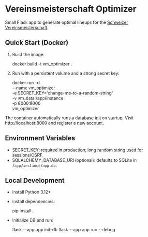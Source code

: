 # Vereinsmeisterschaft Optimizer

Small Flask app to generate optimal lineups for the
[Schweizer Vereinsmeisterschaft](https://www.swiss-aquatics.ch/leistungssport/swimming/nationale-meisterschaften/schweizer-vereinsmeisterschaft-nla-nlb/).

## Quick Start (Docker)
1. Build the image:
   
   docker build -t vm_optimizer .

2. Run with a persistent volume and a strong secret key:
   
   docker run -d \
     --name vm_optimizer \
     -e SECRET_KEY='change-me-to-a-random-string' \
     -v vm_data:/app/instance \
     -p 8000:8000 \
     vm_optimizer

The container automatically runs a database init on startup.
Visit http://localhost:8000 and register a new account.

## Environment Variables
- SECRET_KEY: required in production; long random string used for sessions/CSRF.
- SQLALCHEMY_DATABASE_URI (optional): defaults to SQLite in `/app/instance/app.db`.

## Local Development
- Install Python 3.12+
- Install dependencies:
  
  pip install .

- Initialize DB and run:
  
  flask --app app init-db
  flask --app app run --debug
